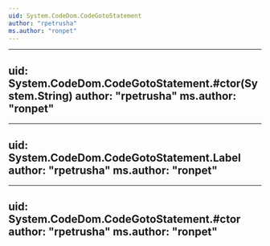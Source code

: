 ```yaml
---
uid: System.CodeDom.CodeGotoStatement
author: "rpetrusha"
ms.author: "ronpet"
---
```


---
uid: System.CodeDom.CodeGotoStatement.#ctor(System.String)
author: "rpetrusha"
ms.author: "ronpet"
---

---
uid: System.CodeDom.CodeGotoStatement.Label
author: "rpetrusha"
ms.author: "ronpet"
---

---
uid: System.CodeDom.CodeGotoStatement.#ctor
author: "rpetrusha"
ms.author: "ronpet"
---

